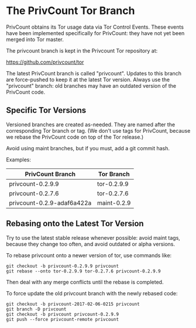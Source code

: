 # The PrivCount Tor Branch

PrivCount obtains its Tor usage data via Tor Control Events. These events have
been implemented specifically for PrivCount: they have not yet been merged into
Tor master.

The privcount branch is kept in the Privcount Tor repository at:

https://github.com/privcount/tor

The latest PrivCount branch is called "privcount". Updates to this branch are
force-pushed to keep it at the latest Tor version. Always use the "privcount" branch: old branches may have an outdated version of the PrivCount code.

## Specific Tor Versions

Versioned branches are created as-needed. They are named after the
corresponding Tor branch or tag. (We don't use tags for PrivCount, because we
rebase the PrivCount code on top of the Tor release.)

Avoid using maint branches, but if you must, add a git commit hash.

Examples:

PrivCount Branch           | Tor Branch
---------------------------|------------
privcount-0.2.9.9          | tor-0.2.9.9
privcount-0.2.7.6          | tor-0.2.7.6
privcount-0.2.9-adaf6a422a | maint-0.2.9

## Rebasing onto the Latest Tor Version

Try to use the latest stable release whenever possible: avoid maint tags,
because they change too often, and avoid outdated or alpha versions.

To rebase privcount onto a newer version of tor, use commands like:
```
git checkout -b privcount-0.2.9.9 privcount
git rebase --onto tor-0.2.9.9 tor-0.2.7.6 privcount-0.2.9.9
```
Then deal with any merge conflicts until the rebase is completed.

To force update the old privcount branch with the newly rebased code:
```
git checkout -b privcount-2017-02-06-0215 privcount
git branch -D privcount
git checkout -b privcount privcount-0.2.9.9
git push --force privcount-remote privcount
```
